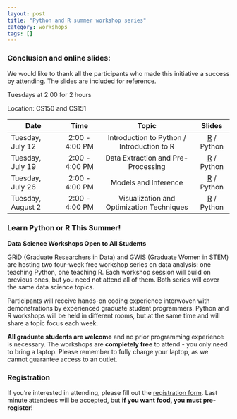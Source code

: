 ```yaml
---
layout: post
title: "Python and R summer workshop series"
category: workshops
tags: []
---
```


### Conclusion and online slides: 

We would like to thank all the participants who made this initiative a success by attending. The slides are included for reference.

Tuesdays at 2:00 for 2 hours

Location: CS150 and CS151

Date              | Time 	         | Topic                                        |  Slides
----------------- |:----------------:|:-------------------------------------------: | :----------------:
Tuesday, July 12  | 2:00 - 4:00 PM   | Introduction to Python / Introduction to R   |     [R](../../assets/summer-workshop-16/week_1.zip) / Python
Tuesday, July 19  | 2:00 - 4:00 PM   | Data Extraction and Pre-Processing           |  	  [R](../../assets/summer-workshop-16/week_2.zip) / Python
Tuesday, July 26  | 2:00 - 4:00 PM   | Models and Inference         				|	  [R](../../assets/summer-workshop-16/week_3.zip) / Python
Tuesday, August 2 | 2:00 - 4:00 PM   | Visualization and Optimization Techniques	|	  [R](../../assets/summer-workshop-16/week_4.zip) / Python


### Learn Python or R This Summer!

**Data Science Workshops Open to All Students**
                
GRiD (Graduate Researchers in Data) and GWIS (Graduate Women in STEM) are hosting two four-week free workshop series on data analysis: one teaching Python, one teaching R. Each workshop session will build on previous ones, but you need not attend all of them. Both series will cover the same data science topics.

Participants will receive hands-on coding experience interwoven with demonstrations by experienced graduate student programmers. Python and R workshops will be held in different rooms, but at the same time and will share a topic focus each week.

**All graduate students are welcome** and no prior programming experience is necessary. The workshops are **completely free** to attend - you only need to bring a laptop. Please remember to fully charge your laptop, as we cannot guarantee access to an outlet.


### Registration

If you’re interested in attending, please fill out the [registration form](http://goo.gl/forms/gITkl0KEa6hdudmG3). Last minute attendees will be accepted, but **if you want food, you must pre-register**!



